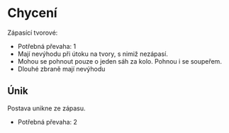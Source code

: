 # Chycení

Zápasící tvorové:
- Potřebná převaha: 1
- Mají nevýhodu při útoku na tvory, s nimiž nezápasí.
- Mohou se pohnout pouze o jeden sáh za kolo. Pohnou i se soupeřem.
- Dlouhé zbraně mají nevýhodu

## Únik

Postava unikne ze zápasu.

- Potřebná převaha: 2
